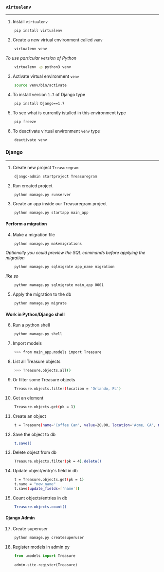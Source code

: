 ### `virtualenv`

---

1. Install `virtualenv`
```bash
    pip install virtualenv
```
2. Create a new virtual environment called `venv`
```bash
    virtualenv venv
```
*To use particular version of Python*
```bash
    virtualenv -p python3 venv
```
3. Activate virtual environment `venv`
```bash
    source venv/bin/activate
```
4. To install version `1.7` of Django type
```bash
    pip install Django==1.7
```
5. To see what is currently istalled in this environment type
```bash
    pip freeze
```
6. To deactivate virtual environment `venv` type
```bash
    deactivate venv
```

### Django

---

1. Create new project `Treasuregram`
```bash
    django-admin startproject Treasuregram
```
2. Run created project
```bash
    python manage.py runserver
```
3. Create an app inside our Treasuregram project
```bash
    python manage.py startapp main_app
```

#### Perform a migration

4. Make a migration file
```bash
    python manage.py makemigrations
```

*Optionally you could preview the SQL commands before applying the migration*
```bash
    python manage.py sqlmigrate app_name migration
```
*like so*
```bash
    python manage.py sqlmigrate main_app 0001
```

5. Apply the migration to the db
```bash
    python manage.py migrate
```

#### Work in Python/Django shell

6. Run a python shell
```bash
    python manage.py shell
```
7. Import models
```bash
    >>> from main_app.models import Treasure
```
8. List all Treasure objects
```bash
    >>> Treasure.objects.all()
```
9. Or filter some Treasure objects
```bash
    Treasure.objects.filter(location = 'Orlando, FL')
```
10. Get an element
```bash
    Treasure.objects.get(pk = 1)
```
11. Create an object
```bash
    t = Treasure(name='Coffee Can', value=20.00, location='Acme, CA', material='tin', img_url='...')
```
12. Save the object to db
```bash
    t.save()
```
13. Delete object from db
```bash
    Treasure.objects.filter(pk = 4).delete()
```
14. Update object/entry's field in db
```bash
    t = Treasure.objects.get(pk = 1)
    t.name = "new_name"
    t.save(update_fields=['name'])
```
15. Count objects/entries in db
 ```bash
     Treasure.objects.count()
```

#### Django Admin

17. Create superuser
```bash
    python manage.py createsuperuser
```
18. Register models in admin.py
```python
    from .models import Treasure
    
    admin.site.register(Treasure)
```
